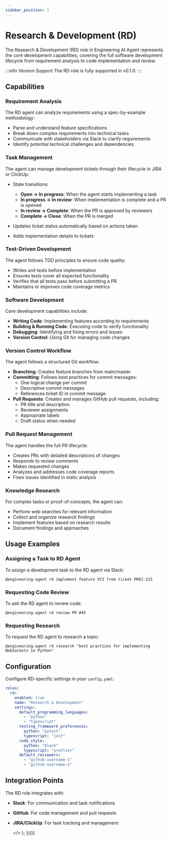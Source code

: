 ```yaml
---
sidebar_position: 1
---
```


# Research & Development (RD)

The Research & Development (RD) role in Engineering AI Agent represents the core development capabilities, covering the full software development lifecycle from requirement analysis to code implementation and review.

:::info Version Support
The RD role is fully supported in v0.1.0.
:::

## Capabilities

### Requirement Analysis

The RD agent can analyze requirements using a spec-by-example methodology:

- Parse and understand feature specifications
- Break down complex requirements into technical tasks
- Communicate with stakeholders via Slack to clarify requirements
- Identify potential technical challenges and dependencies

### Task Management

The agent can manage development tickets through their lifecycle in JIRA or ClickUp:

- State transitions:
  - **Open → In progress**: When the agent starts implementing a task
  - **In progress → In review**: When implementation is complete and a PR is opened
  - **In review → Complete**: When the PR is approved by reviewers
  - **Complete → Close**: When the PR is merged

- Updates ticket status automatically based on actions taken
- Adds implementation details to tickets

### Test-Driven Development

The agent follows TDD principles to ensure code quality:

- Writes unit tests before implementation
- Ensures tests cover all expected functionality
- Verifies that all tests pass before submitting a PR
- Maintains or improves code coverage metrics

### Software Development

Core development capabilities include:

- **Writing Code**: Implementing features according to requirements
- **Building & Running Code**: Executing code to verify functionality
- **Debugging**: Identifying and fixing errors and issues
- **Version Control**: Using Git for managing code changes

### Version Control Workflow

The agent follows a structured Git workflow:

- **Branching**: Creates feature branches from main/master
- **Committing**: Follows best practices for commit messages:
  - One logical change per commit
  - Descriptive commit messages
  - References ticket ID in commit message
- **Pull Requests**: Creates and manages GitHub pull requests, including:
  - PR title and description
  - Reviewer assignments
  - Appropriate labels
  - Draft status when needed

### Pull Request Management

The agent handles the full PR lifecycle:

- Creates PRs with detailed descriptions of changes
- Responds to review comments
- Makes requested changes
- Analyzes and addresses code coverage reports
- Fixes issues identified in static analysis

### Knowledge Research

For complex tasks or proof-of-concepts, the agent can:

- Perform web searches for relevant information
- Collect and organize research findings
- Implement features based on research results
- Document findings and approaches

## Usage Examples

### Assigning a Task to RD Agent

To assign a development task to the RD agent via Slack:

```
@engineering-agent rd implement feature XYZ from ticket PROJ-123
```

### Requesting Code Review

To ask the RD agent to review code:

```
@engineering-agent rd review PR #45
```

### Requesting Research

To request the RD agent to research a topic:

```
@engineering-agent rd research "best practices for implementing WebSockets in Python"
```

## Configuration

Configure RD-specific settings in your `config.yaml`:

```yaml
roles:
  rd:
    enabled: true
    name: "Research & Development"
    settings:
      default_programming_languages:
        - "python"
        - "typescript"
      testing_framework_preferences:
        python: "pytest"
        typescript: "jest"
      code_style:
        python: "black"
        typescript: "prettier"
      default_reviewers:
        - "github-username-1"
        - "github-username-2"
```

## Integration Points

The RD role integrates with:

- **Slack**: For communication and task notifications
- **GitHub**: For code management and pull requests
- **JIRA/ClickUp**: For task tracking and management

    </>
  );
})()}</div>
